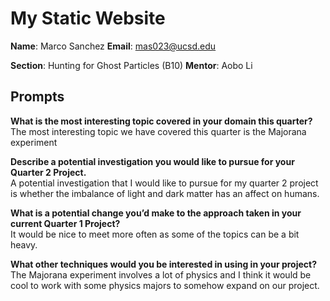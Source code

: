 # My Static Website

**Name**: Marco Sanchez
**Email**: mas023@ucsd.edu 

**Section**: Hunting for Ghost Particles (B10) 
**Mentor**: Aobo Li

## Prompts
**What is the most interesting topic covered in your domain this quarter?**  
The most interesting topic we have covered this quarter is the Majorana experiment

**Describe a potential investigation you would like to pursue for your Quarter 2 Project.**  
A potential investigation that I would like to pursue for my quarter 2 project is whether the imbalance of light and dark matter has an affect on humans.

**What is a potential change you’d make to the approach taken in your current Quarter 1 Project?**  
It would be nice to meet more often as some of the topics can be a bit heavy.

**What other techniques would you be interested in using in your project?**  
The Majorana experiment involves a lot of physics and I think it would be cool to work with some physics majors to somehow expand on our project.
